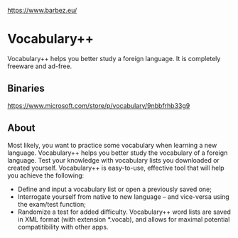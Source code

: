 https://www.barbez.eu/

# Vocabulary++
Vocabulary++ helps you better study a foreign language. It is completely freeware and ad-free.

## Binaries
https://www.microsoft.com/store/p/vocabulary/9nbbfrhb33g9

## About

Most likely, you want to practice some vocabulary when learning a new language. Vocabulary++ helps you better study the vocabulary of a foreign language. Test your knowledge with vocabulary lists you downloaded or created yourself. Vocabulary++ is easy-to-use, effective tool that will help you achieve the following: 

- Define and input a vocabulary list or open a previously saved one; 
- Interrogate yourself from native to new language – and vice-versa using the exam/test function; 
- Randomize a test for added difficulty. Vocabulary++ word lists are saved in XML format (with extension *.vocab), and allows for maximal potential compatitibility with other apps. 
